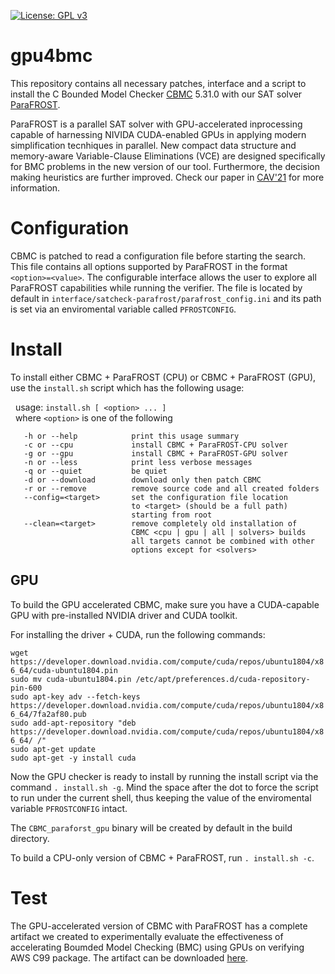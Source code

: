 [![License: GPL v3](https://img.shields.io/badge/License-GPLv3-blue.svg)](https://www.gnu.org/licenses/gpl-3.0)

# gpu4bmc

This repository contains all necessary patches, interface and a script to install the C Bounded Model Checker [CBMC](https://github.com/diffblue/cbmc) 5.31.0 with our SAT solver [ParaFROST](https://github.com/muhos/ParaFROST).

ParaFROST is a parallel SAT solver with GPU-accelerated inprocessing capable of harnessing NIVIDA CUDA-enabled GPUs in applying modern simplification tecnhiques in parallel. New compact data structure and memory-aware Variable-Clause Eliminations (VCE) are designed specifically for BMC problems in the new version of our tool. Furthermore, the decision making heuristics are further improved. Check our paper in [CAV'21](https://gears.win.tue.nl/papers/cbmc_gpu.pdf) for more information.

# Configuration
CBMC is patched to read a configuration file before starting the search. This file contains all options supported by ParaFROST in the format `<option>=<value>`. The configurable interface allows the user to explore all ParaFROST capabilities while running the verifier. 
The file is located by default in `interface/satcheck-parafrost/parafrost_config.ini` and its path is set via an enviromental variable called `PFROSTCONFIG`.<br>

# Install

To install either CBMC + ParaFROST (CPU) or CBMC + ParaFROST (GPU), use the `install.sh` script which has the following usage:

&nbsp; usage: `install.sh [ <option> ... ]`<br>
&nbsp; where `<option>` is one of the following

       -h or --help            print this usage summary
       -c or --cpu             install CBMC + ParaFROST-CPU solver
       -g or --gpu             install CBMC + ParaFROST-GPU solver
       -n or --less            print less verbose messages
       -q or --quiet           be quiet
       -d or --download        download only then patch CBMC
       -r or --remove          remove source code and all created folders
       --config=<target>       set the configuration file location
                               to <target> (should be a full path)
                               starting from root
       --clean=<target>        remove completely old installation of
                               CBMC <cpu | gpu | all | solvers> builds
                               all targets cannot be combined with other
                               options except for <solvers>


## GPU
To build the GPU accelerated CBMC, make sure you have a CUDA-capable GPU with pre-installed NVIDIA driver and CUDA toolkit.

For installing the driver + CUDA, run the following commands:<br>

`wget https://developer.download.nvidia.com/compute/cuda/repos/ubuntu1804/x86_64/cuda-ubuntu1804.pin`<br>
`sudo mv cuda-ubuntu1804.pin /etc/apt/preferences.d/cuda-repository-pin-600`<br>
`sudo apt-key adv --fetch-keys https://developer.download.nvidia.com/compute/cuda/repos/ubuntu1804/x86_64/7fa2af80.pub`<br>
`sudo add-apt-repository "deb https://developer.download.nvidia.com/compute/cuda/repos/ubuntu1804/x86_64/ /"`<br>
`sudo apt-get update`<br>
`sudo apt-get -y install cuda`<br>

Now the GPU checker is ready to install by running the install script via the command `. install.sh -g`. 
Mind the space after the dot to force the script to run under the current shell, thus keeping the value of the enviromental variable `PFROSTCONFIG` intact.<br>

The `CBMC_paraforst_gpu` binary will be created by default in the build directory.<br>

To build a CPU-only version of CBMC + ParaFROST, run `. install.sh -c`.<br>

# Test
The GPU-accelerated version of CBMC with ParaFROST has a complete artifact we created to experimentally evaluate the effectiveness of accelerating Boumded Model Checking (BMC) using GPUs on verifying AWS C99 package. The artifact can be downloaded [here](https://gears.win.tue.nl/software/gpu4bmc/).<br>
